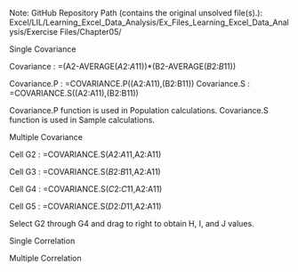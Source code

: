 Note: GitHub Repository Path (contains the original unsolved file(s).):
Excel/LIL/Learning_Excel_Data_Analysis/Ex_Files_Learning_Excel_Data_Analysis/Exercise Files/Chapter05/

Single Covariance 

Covariance : =(A2-AVERAGE($A$2:$A$11))*(B2-AVERAGE($B$2:$B$11))

Covariance.P : =COVARIANCE.P((A2:A11),(B2:B11))
Covariance.S : =COVARIANCE.S((A2:A11),(B2:B11))

Covariance.P function is used in Population calculations.
Covariance.S function is used in Sample calculations.


Multiple Covariance

Cell G2 : =COVARIANCE.S($A$2:$A$11,A2:A11)

Cell G3 : =COVARIANCE.S($B$2:$B$11,A2:A11)

Cell G4 : =COVARIANCE.S($C$2:$C$11,A2:A11)

Cell G5 : =COVARIANCE.S($D$2:$D$11,A2:A11)

Select G2 through G4 and drag to right to obtain H, I, and J values.

Single Correlation


Multiple Correlation
